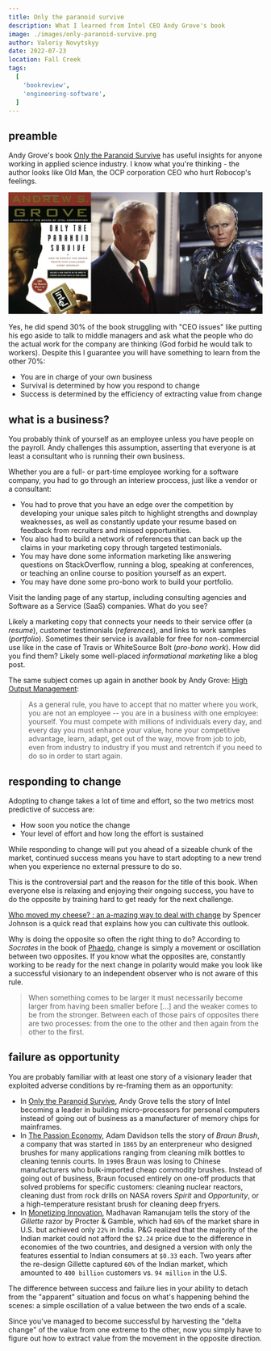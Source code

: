 ```yaml
---
title: Only the paranoid survive
description: What I learned from Intel CEO Andy Grove's book
image: ./images/only-paranoid-survive.png
author: Valeriy Novytskyy
date: 2022-07-23
location: Fall Creek
tags:
  [
    'bookreview',
    'engineering-software',
  ]
---
```


## preamble

Andy Grove's book [Only the Paranoid Survive](https://www.amazon.com/Only-Paranoid-Survive-Exploit-Challenge-ebook/dp/B0036S4B2G) has useful insights for anyone working in applied science industry. I know what you're thinking - the author looks like Old Man, the OCP corporation CEO who hurt Robocop's feelings.

![ocp](./images/only-paranoid-survive-oldman.png)

Yes, he did spend 30% of the book struggling with "CEO issues" like putting his ego aside to talk to middle managers and ask what the people who do the actual work for the company are thinking (God forbid he would talk to workers). Despite this I guarantee you will have something to learn from the other 70%:

* You are in charge of your own business
* Survival is determined by how you respond to change
* Success is determined by the efficiency of extracting value from change

## what is a business?

You probably think of yourself as an employee unless you have people on the payroll. Andy challenges this assumption, asserting that everyone is at least a consultant who is running their own business.

Whether you are a full- or part-time employee working for a software company, you had to go through an interiew proccess, just like a vendor or a consultant:
- You had to prove that you have an edge over the competition by developing your unique sales pitch to highlight strengths and downplay weaknesses, as well as constantly update your resume based on feedback from recruiters and missed opportunities.
- You also had to build a network of references that can back up the claims in your marketing copy through targeted testimonials.
- You may have done some information marketing like answering questions on StackOverflow, running a blog, speaking at conferences, or teaching an online course to position yourself as an expert.
- You may have done some pro-bono work to build your portfolio.

Visit the landing page of any startup, including consulting agencies and Software as a Service (SaaS) companies. What do you see?

Likely a marketing copy that connects your needs to their service offer (a *resume*), customer testimonials (*references*), and links to work samples (*portfolio*). Sometimes their service is available for free for non-commercial use like in the case of Travis or WhiteSource Bolt (*pro-bono work*). How did you find them? Likely some well-placed *informational marketing* like a blog post.

The same subject comes up again in another book by Andy Grove: [High Output Management](https://www.amazon.com/High-Output-Management-Andrew-Grove-ebook/dp/B015VACHOK):

> As a general rule, you have to accept that no matter where you work, you are not an employee -- you are in a business with one employee: yourself. You must compete with millions of individuals every day, and every day you must enhance your value, hone your competitive advantage, learn, adapt, get out of the way, move from job to job, even from industry to industry if you must and retrentch if you need to do so in order to start again.

## responding to change

Adopting to change takes a lot of time and effort, so the two metrics most predictive of success are:
- How soon you notice the change
- Your level of effort and how long the effort is sustained

While responding to change will put you ahead of a sizeable chunk of the market, continued success means you have to start adopting to a new trend when you experience no external pressure to do so.

This is the controversial part and the reason for the title of this book. When everyone else is relaxing and enjoying their ongoing success, you have to do the opposite by training hard to get ready for the next challenge.

[Who moved my cheese? : an a-mazing way to deal with change](https://www.amazon.com/Who-Moved-My-Cheese-Mazing-ebook/dp/B004CR6AM4) by Spencer Johnson is a quick read that explains how you can cultivate this outlook.

Why is doing the opposite so often the right thing to do? According to *Socrates* in the book of [Phaedo](https://www.amazon.com/Phaedo-Plato-ebook/dp/B07WHTZYN7), change is simply a movement or oscillation between two opposites. If you know what the opposites are, constantly working to be ready for the next change in polarity would make you look like a successful visionary to an independent observer who is not aware of this rule.

> When something comes to be larger it must necessarily become larger from having been smaller before [...] and the weaker comes to be from the stronger. Between each of those pairs of opposites there are two processes: from the one to the other and then again from the other to the first.

## failure as opportunity

You are probably familiar with at least one story of a visionary leader that exploited adverse conditions by re-framing them as an opportunity:

- In [Only the Paranoid Survive](https://www.amazon.com/Only-Paranoid-Survive-Exploit-Challenge-ebook/dp/B0036S4B2G), Andy Grove tells the story of Intel becoming a leader in building micro-processors for personal computers instead of going out of business as a manufacturer of memory chips for mainframes.
- In [The Passion Economy](https://www.amazon.com/Passion-Economy-Thriving-Twenty-First-Century-ebook/dp/B07QDK4MM7), Adam Davidson tells the story of *Braun Brush*, a company that was started in `1865` by an enterpreneur who designed brushes for many applications ranging from cleaning milk bottles to cleaning tennis courts. In `1990`s Braun was losing to Chinese manufacturers who bulk-imported cheap commodity brushes. Instead of going out of business, Braun focused entirely on one-off products that solved problems for specific customers: cleaning nuclear reactors, cleaning dust from rock drills on NASA rovers *Spirit* and *Opportunity*, or a high-temperature resistant brush for cleaning deep fryers.
- In [Monetizing Innovation](https://www.amazon.com/Monetizing-Innovation-Companies-Design-Product-ebook/dp/B01F4DYY1I), Madhavan Ramanujam tells the story of the *Gillette* razor by Procter & Gamble, which had `60%` of the market share in U.S. but achieved only `22%` in India. P&G realized that the majority of the Indian market could not afford the `$2.24` price due to the difference in economies of the two countries, and designed a version with only the features essential to Indian consumers at `$0.33` each. Two years after the re-design Gillette captured `60%` of the Indian market, which amounted to `400 billion` customers vs. `94 million` in the U.S.

The difference between success and failure lies in your ability to detach from the "apparent" situation and focus on what's happening behind the scenes: a simple oscillation of a value between the two ends of a scale.

Since you've managed to become successful by harvesting the "delta change" of the value from one extreme to the other, now you simply have to figure out how to extract value from the movement in the opposite direction.